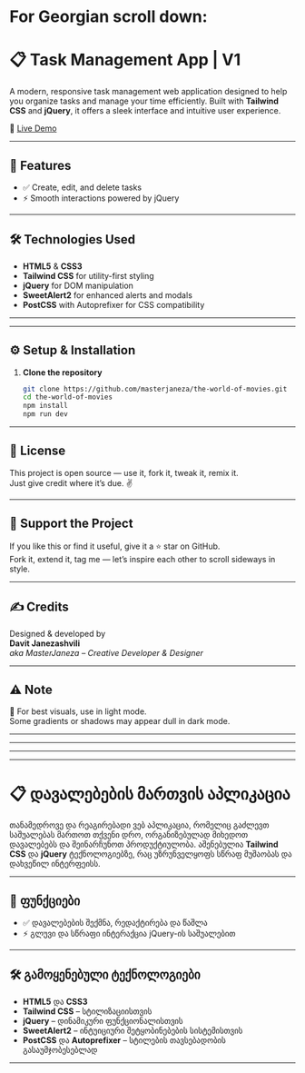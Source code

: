 # For Georgian scroll down:

# 📋 Task Management App | V1

A modern, responsive task management web application designed to help you organize tasks and manage your time efficiently. Built with **Tailwind CSS** and **jQuery**, it offers a sleek interface and intuitive user experience.

🔗 [Live Demo](https://task-managment-we6y-ni3ifjq7t-masterjanezas-projects.vercel.app/)

---

## 🚀 Features

- ✅ Create, edit, and delete tasks
- ⚡ Smooth interactions powered by jQuery

---

## 🛠️ Technologies Used

- **HTML5** & **CSS3**
- **Tailwind CSS** for utility-first styling
- **jQuery** for DOM manipulation
- **SweetAlert2** for enhanced alerts and modals
- **PostCSS** with Autoprefixer for CSS compatibility

---

--- 

## ⚙️ Setup & Installation

1. **Clone the repository**
   ```bash
   git clone https://github.com/masterjaneza/the-world-of-movies.git
   cd the-world-of-movies
   npm install
   npm run dev
   ```

---

## 🧪 License

This project is open source — use it, fork it, tweak it, remix it.  
Just give credit where it’s due. ✌️

---

## 🌟 Support the Project

If you like this or find it useful, give it a ⭐ star on GitHub.  
Fork it, extend it, tag me — let’s inspire each other to scroll sideways in style.

---

## ✍️ Credits

Designed & developed by  
**Davit Janezashvili**  
_aka MasterJaneza – Creative Developer & Designer_

---

## ⚠️ Note

📱 For best visuals, use in light mode.  
Some gradients or shadows may appear dull in dark mode.

---
---
---
---


# 📋 დავალებების მართვის აპლიკაცია

თანამედროვე და რეაგირებადი ვებ აპლიკაცია, რომელიც გაძლევთ საშუალებას მართოთ თქვენი დრო, ორგანიზებულად მიხედოთ დავალებებს და შეინარჩუნოთ პროდუქტიულობა. აშენებულია **Tailwind CSS** და **jQuery** ტექნოლოგიებზე, რაც უზრუნველყოფს სწრაფ მუშაობას და დახვეწილ ინტერფეისს.

---

## 🚀 ფუნქციები

- ✅ დავალებების შექმნა, რედაქტირება და წაშლა
- ⚡ გლუვი და სწრაფი ინტერაქცია jQuery-ის საშუალებით

---

## 🛠️ გამოყენებული ტექნოლოგიები

- **HTML5** და **CSS3**
- **Tailwind CSS** – სტილიზაციისთვის
- **jQuery** – დინამიკური ფუნქციონალისთვის
- **SweetAlert2** – ინტუიციური შეტყობინებების სისტემისთვის
- **PostCSS** და **Autoprefixer** – სტილების თავსებადობის გასაუმჯობესებლად

---
